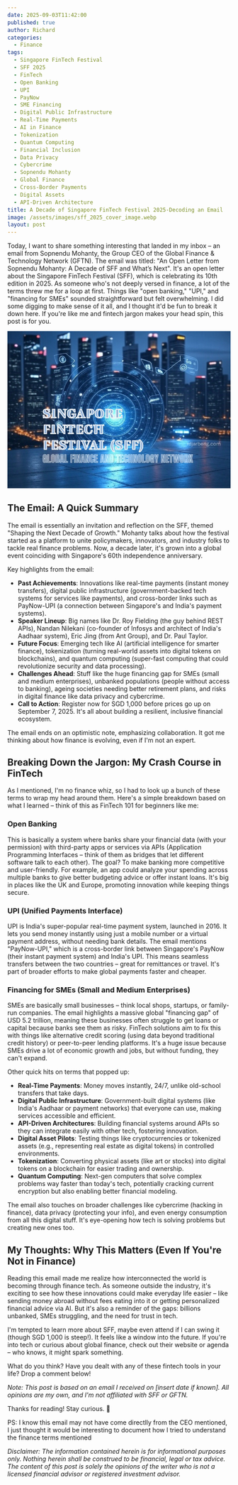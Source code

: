 ```yaml
---
date: 2025-09-03T11:42:00
published: true
author: Richard
categories:
  - Finance
tags:
  - Singapore FinTech Festival
  - SFF 2025
  - FinTech
  - Open Banking
  - UPI
  - PayNow
  - SME Financing
  - Digital Public Infrastructure
  - Real-Time Payments
  - AI in Finance
  - Tokenization
  - Quantum Computing
  - Financial Inclusion
  - Data Privacy
  - Cybercrime
  - Sopnendu Mohanty
  - Global Finance
  - Cross-Border Payments
  - Digital Assets
  - API-Driven Architecture
title: A Decade of Singapore FinTech Festival 2025-Decoding an Email
image: /assets/images/sff_2025_cover_image.webp
layout: post
---
```

Today, I want to share something interesting that landed in my inbox – an email from Sopnendu Mohanty, the Group CEO of the Global Finance & Technology Network (GFTN). The email was titled: "An Open Letter from Sopnendu Mohanty: A Decade of SFF and What’s Next". It's an open letter about the Singapore FinTech Festival (SFF), which is celebrating its 10th edition in 2025. As someone who's not deeply versed in finance, a lot of the terms threw me for a loop at first. Things like "open banking," "UPI," and "financing for SMEs" sounded straightforward but felt overwhelming. I did some digging to make sense of it all, and I thought it'd be fun to break it down here. If you're like me and fintech jargon makes your head spin, this post is for you. 

![An image with  glowing futuristic builidngs with text singapore finance festival sff and Global Finance & Technology Network](/assets/images/sff_2025_cover_image.JPG "An image with  glowing futuristic builidngs with text singapore finance festival sff and Global Finance & Technology Network")

## The Email: A Quick Summary

The email is essentially an invitation and reflection on the SFF, themed "Shaping the Next Decade of Growth." Mohanty talks about how the festival started as a platform to unite policymakers, innovators, and industry folks to tackle real finance problems. Now, a decade later, it's grown into a global event coinciding with Singapore's 60th independence anniversary.

Key highlights from the email:

- **Past Achievements**: Innovations like real-time payments (instant money transfers), digital public infrastructure (government-backed tech systems for services like payments), and cross-border links such as PayNow-UPI (a connection between Singapore's and India's payment systems).
- **Speaker Lineup**: Big names like Dr. Roy Fielding (the guy behind REST APIs), Nandan Nilekani (co-founder of Infosys and architect of India's Aadhaar system), Eric Jing (from Ant Group), and Dr. Paul Taylor.
- **Future Focus**: Emerging tech like AI (artificial intelligence for smarter finance), tokenization (turning real-world assets into digital tokens on blockchains), and quantum computing (super-fast computing that could revolutionize security and data processing).
- **Challenges Ahead**: Stuff like the huge financing gap for SMEs (small and medium enterprises), unbanked populations (people without access to banking), ageing societies needing better retirement plans, and risks in digital finance like data privacy and cybercrime.
- **Call to Action**: Register now for SGD 1,000 before prices go up on September 7, 2025. It's all about building a resilient, inclusive financial ecosystem.

The email ends on an optimistic note, emphasizing collaboration. It got me thinking about how finance is evolving, even if I'm not an expert.

## Breaking Down the Jargon: My Crash Course in FinTech

As I mentioned, I'm no finance whiz, so I had to look up a bunch of these terms to wrap my head around them. Here's a simple breakdown based on what I learned – think of this as FinTech 101 for beginners like me:

### Open Banking

This is basically a system where banks share your financial data (with your permission) with third-party apps or services via APIs (Application Programming Interfaces – think of them as bridges that let different software talk to each other). The goal? To make banking more competitive and user-friendly. For example, an app could analyze your spending across multiple banks to give better budgeting advice or offer instant loans. It's big in places like the UK and Europe, promoting innovation while keeping things secure.

### UPI (Unified Payments Interface)

UPI is India's super-popular real-time payment system, launched in 2016. It lets you send money instantly using just a mobile number or a virtual payment address, without needing bank details. The email mentions "PayNow-UPI," which is a cross-border link between Singapore's PayNow (their instant payment system) and India's UPI. This means seamless transfers between the two countries – great for remittances or travel. It's part of broader efforts to make global payments faster and cheaper.

### Financing for SMEs (Small and Medium Enterprises)

SMEs are basically small businesses – think local shops, startups, or family-run companies. The email highlights a massive global "financing gap" of USD 5.2 trillion, meaning these businesses often struggle to get loans or capital because banks see them as risky. FinTech solutions aim to fix this with things like alternative credit scoring (using data beyond traditional credit history) or peer-to-peer lending platforms. It's a huge issue because SMEs drive a lot of economic growth and jobs, but without funding, they can't expand.

Other quick hits on terms that popped up:

- **Real-Time Payments**: Money moves instantly, 24/7, unlike old-school transfers that take days.
- **Digital Public Infrastructure**: Government-built digital systems (like India's Aadhaar or payment networks) that everyone can use, making services accessible and efficient.
- **API-Driven Architectures**: Building financial systems around APIs so they can integrate easily with other tech, fostering innovation.
- **Digital Asset Pilots**: Testing things like cryptocurrencies or tokenized assets (e.g., representing real estate as digital tokens) in controlled environments.
- **Tokenization**: Converting physical assets (like art or stocks) into digital tokens on a blockchain for easier trading and ownership.
- **Quantum Computing**: Next-gen computers that solve complex problems way faster than today's tech, potentially cracking current encryption but also enabling better financial modeling.

The email also touches on broader challenges like cybercrime (hacking in finance), data privacy (protecting your info), and even energy consumption from all this digital stuff. It's eye-opening how tech is solving problems but creating new ones too.

## My Thoughts: Why This Matters (Even If You're Not in Finance)

Reading this email made me realize how interconnected the world is becoming through finance tech. As someone outside the industry, it's exciting to see how these innovations could make everyday life easier – like sending money abroad without fees eating into it or getting personalized financial advice via AI. But it's also a reminder of the gaps: billions unbanked, SMEs struggling, and the need for trust in tech.

I'm tempted to learn more about SFF, maybe even attend if I can swing it (though SGD 1,000 is steep!). It feels like a window into the future. If you're into tech or curious about global finance, check out their website or agenda – who knows, it might spark something.

What do you think? Have you dealt with any of these fintech tools in your life? Drop a comment below!

_Note: This post is based on an email I received on [insert date if known]. All opinions are my own, and I'm not affiliated with SFF or GFTN._ 

Thanks for reading! Stay curious. 🚀

PS: I know this email may not have come directlly from the CEO mentioned, I just thought it would be  interesting to document how I tried to understand the finance terms mentioned

_Disclaimer: The information contained herein is for informational purposes only. Nothing herein shall be construed to be financial, legal or tax advice. The content of this post is solely the opinions of the writer who is not a licensed financial advisor or registered investment advisor._
